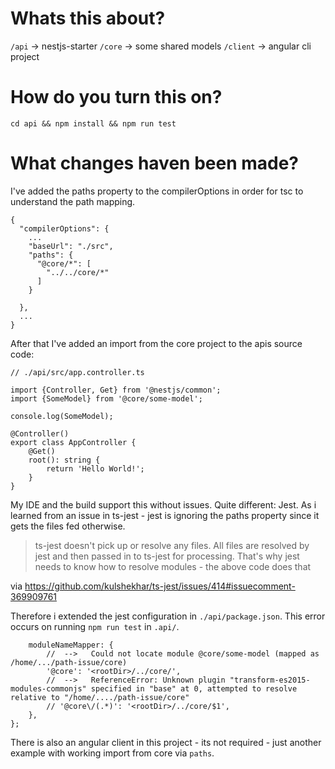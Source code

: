 # Whats this about?

`/api` -> nestjs-starter
`/core` -> some shared models
`/client` -> angular cli project


# How do you turn this on?

`cd api && npm install && npm run test`


# What changes haven been made?

I've added the paths property to the compilerOptions in order for tsc to understand the path mapping.

```
{
  "compilerOptions": {
    ...
    "baseUrl": "./src",
    "paths": {
      "@core/*": [
        "../../core/*"
      ]
    }

  },
  ...
}

```


After that I've added an import from the core project to the apis source code:

```
// ./api/src/app.controller.ts

import {Controller, Get} from '@nestjs/common';
import {SomeModel} from '@core/some-model';

console.log(SomeModel);

@Controller()
export class AppController {
    @Get()
    root(): string {
        return 'Hello World!';
    }
}

```



My IDE and the build support this without issues. Quite different: Jest. As i learned from an issue in ts-jest - jest is ignoring the paths property since it gets the files fed otherwise.
> ts-jest doesn't pick up or resolve any files. All files are resolved by jest and then passed in to ts-jest for processing. That's why jest needs to know how to resolve modules - the above code does that

via https://github.com/kulshekhar/ts-jest/issues/414#issuecomment-369909761



Therefore i extended the jest configuration in `./api/package.json`. This error occurs on running `npm run test` in `.api/`.

```
    moduleNameMapper: {
        //  -->   Could not locate module @core/some-model (mapped as /home/.../path-issue/core)
        '@core': '<rootDir>/../core/',
        //  -->   ReferenceError: Unknown plugin "transform-es2015-modules-commonjs" specified in "base" at 0, attempted to resolve relative to "/home/..../path-issue/core"
        // '@core\/(.*)': '<rootDir>/../core/$1',
    },
};

```

There is also an angular client in this project - its not required - just another example with working import from core via `paths`.



